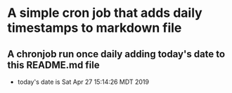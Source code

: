 A simple cron job that adds daily timestamps to markdown file
============================================================
## A chronjob run once daily adding today's date to this README.md file
* today's date is Sat Apr 27 15:14:26 MDT 2019

